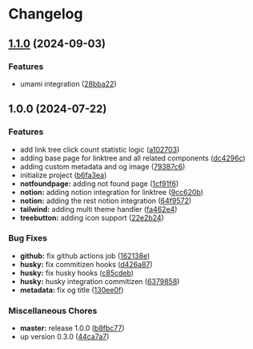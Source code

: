 # Changelog

## [1.1.0](https://github.com/Mgkusumaputra/linktion/compare/v1.0.0...v1.1.0) (2024-09-03)


### Features

* umami integration ([28bba22](https://github.com/Mgkusumaputra/linktion/commit/28bba228d6aaba3c7579b34903638a2076c57bad))

## 1.0.0 (2024-07-22)


### Features

* add link tree click count statistic logic ([a102703](https://github.com/Mgkusumaputra/linktion/commit/a10270377abad058faaa0d0e967df0e7c0e4f7f1))
* adding base page for linktree and all related components ([dc4296c](https://github.com/Mgkusumaputra/linktion/commit/dc4296c2067734134c83683bce301619c6e84cfa))
* adding custom metadata and og image ([79387c6](https://github.com/Mgkusumaputra/linktion/commit/79387c65741bf8c1a00ba9224db1d010cc43bde1))
* initialize project ([b6fa3ea](https://github.com/Mgkusumaputra/linktion/commit/b6fa3ea1c25208894594bbea78d93b8ef94dfd00))
* **notfoundpage:** adding not found page ([1cf91f6](https://github.com/Mgkusumaputra/linktion/commit/1cf91f66c03dd9bda61aeeb003375a02c330176c))
* **notion:** adding notion integration for linktree ([9cc620b](https://github.com/Mgkusumaputra/linktion/commit/9cc620b672d9f762b84bbab94f3d1761372d4725))
* **notion:** adding the rest notion integration ([64f9572](https://github.com/Mgkusumaputra/linktion/commit/64f95723e83f5bc3169963e6e9ff925a5fef9ee5))
* **tailwind:** adding multi theme handler ([fa462e4](https://github.com/Mgkusumaputra/linktion/commit/fa462e4cae83967b960491f5934d377c077f7859))
* **treebutton:** adding icon support ([22e2b24](https://github.com/Mgkusumaputra/linktion/commit/22e2b24666c22ad522deacfed4a4a2debfac21c5))


### Bug Fixes

* **github:** fix github actions job ([162138e](https://github.com/Mgkusumaputra/linktion/commit/162138e28399636bdddcdc69d40523f44d515970))
* **husky:** fix commitizen hooks ([d426a87](https://github.com/Mgkusumaputra/linktion/commit/d426a8744201a680b94f4dc24f68adc897952b03))
* **husky:** fix husky hooks ([c85cdeb](https://github.com/Mgkusumaputra/linktion/commit/c85cdebbfd3305b6a61fbb698632cb7df4e14230))
* **husky:** husky integration commitizen ([6379858](https://github.com/Mgkusumaputra/linktion/commit/6379858d279f088641dce14f843595896691ecb6))
* **metadata:** fix og title ([130ee0f](https://github.com/Mgkusumaputra/linktion/commit/130ee0fb1acb9f01e07398710a3e533827e31bec))


### Miscellaneous Chores

* **master:** release 1.0.0 ([b8fbc77](https://github.com/Mgkusumaputra/linktion/commit/b8fbc779c300d8bcce97a0b7c73bb4112844c5d8))
* up version 0.3.0 ([44ca7a7](https://github.com/Mgkusumaputra/linktion/commit/44ca7a7d65480a6351df5f5415e45a051a90eb2c))
